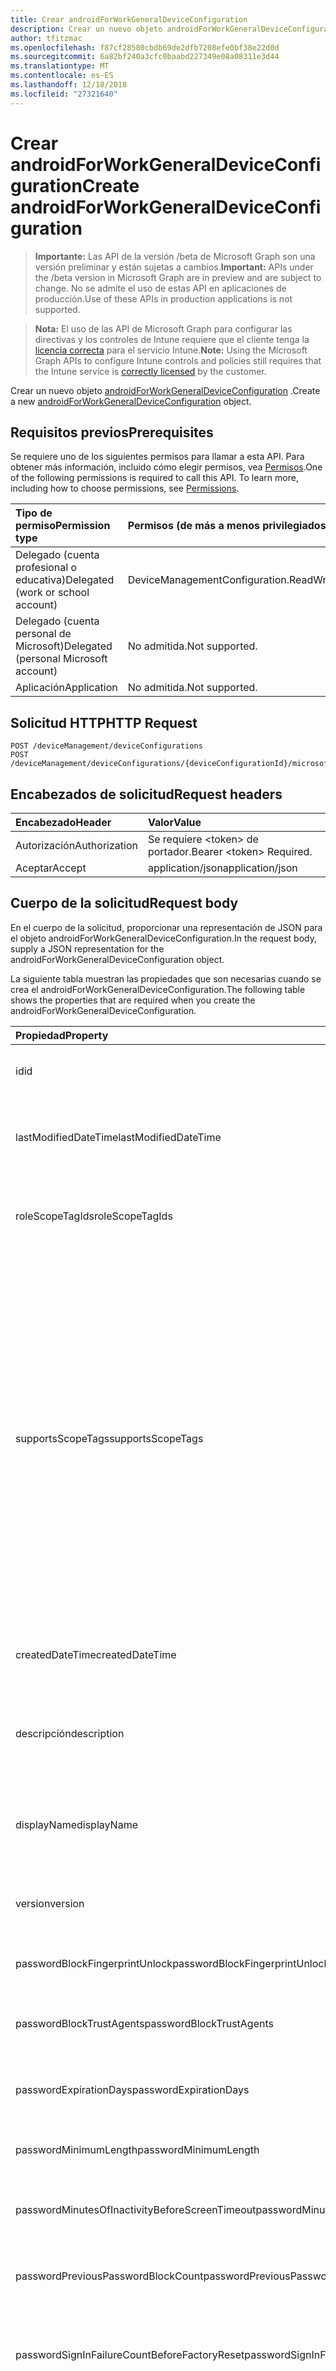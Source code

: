 ```yaml
---
title: Crear androidForWorkGeneralDeviceConfiguration
description: Crear un nuevo objeto androidForWorkGeneralDeviceConfiguration.
author: tfitzmac
ms.openlocfilehash: f87cf28580cbdb69de2dfb7208efe0bf38e22d0d
ms.sourcegitcommit: 6a82bf240a3cfc0baabd227349e08a08311e3d44
ms.translationtype: MT
ms.contentlocale: es-ES
ms.lasthandoff: 12/18/2018
ms.locfileid: "27321640"
---
```

# <a name="create-androidforworkgeneraldeviceconfiguration"></a><span data-ttu-id="36924-103">Crear androidForWorkGeneralDeviceConfiguration</span><span class="sxs-lookup"><span data-stu-id="36924-103">Create androidForWorkGeneralDeviceConfiguration</span></span>

> <span data-ttu-id="36924-104">**Importante:** Las API de la versión /beta de Microsoft Graph son una versión preliminar y están sujetas a cambios.</span><span class="sxs-lookup"><span data-stu-id="36924-104">**Important:** APIs under the /beta version in Microsoft Graph are in preview and are subject to change.</span></span> <span data-ttu-id="36924-105">No se admite el uso de estas API en aplicaciones de producción.</span><span class="sxs-lookup"><span data-stu-id="36924-105">Use of these APIs in production applications is not supported.</span></span>

> <span data-ttu-id="36924-106">**Nota:** El uso de las API de Microsoft Graph para configurar las directivas y los controles de Intune requiere que el cliente tenga la [licencia correcta](https://go.microsoft.com/fwlink/?linkid=839381) para el servicio Intune.</span><span class="sxs-lookup"><span data-stu-id="36924-106">**Note:** Using the Microsoft Graph APIs to configure Intune controls and policies still requires that the Intune service is [correctly licensed](https://go.microsoft.com/fwlink/?linkid=839381) by the customer.</span></span>

<span data-ttu-id="36924-107">Crear un nuevo objeto [androidForWorkGeneralDeviceConfiguration](../resources/intune-deviceconfig-androidforworkgeneraldeviceconfiguration.md) .</span><span class="sxs-lookup"><span data-stu-id="36924-107">Create a new [androidForWorkGeneralDeviceConfiguration](../resources/intune-deviceconfig-androidforworkgeneraldeviceconfiguration.md) object.</span></span>
## <a name="prerequisites"></a><span data-ttu-id="36924-108">Requisitos previos</span><span class="sxs-lookup"><span data-stu-id="36924-108">Prerequisites</span></span>
<span data-ttu-id="36924-p102">Se requiere uno de los siguientes permisos para llamar a esta API. Para obtener más información, incluido cómo elegir permisos, vea [Permisos](/graph/permissions-reference).</span><span class="sxs-lookup"><span data-stu-id="36924-p102">One of the following permissions is required to call this API. To learn more, including how to choose permissions, see [Permissions](/graph/permissions-reference).</span></span>

|<span data-ttu-id="36924-111">Tipo de permiso</span><span class="sxs-lookup"><span data-stu-id="36924-111">Permission type</span></span>|<span data-ttu-id="36924-112">Permisos (de más a menos privilegiados)</span><span class="sxs-lookup"><span data-stu-id="36924-112">Permissions (from most to least privileged)</span></span>|
|:---|:---|
|<span data-ttu-id="36924-113">Delegado (cuenta profesional o educativa)</span><span class="sxs-lookup"><span data-stu-id="36924-113">Delegated (work or school account)</span></span>|<span data-ttu-id="36924-114">DeviceManagementConfiguration.ReadWrite.All</span><span class="sxs-lookup"><span data-stu-id="36924-114">DeviceManagementConfiguration.ReadWrite.All</span></span>|
|<span data-ttu-id="36924-115">Delegado (cuenta personal de Microsoft)</span><span class="sxs-lookup"><span data-stu-id="36924-115">Delegated (personal Microsoft account)</span></span>|<span data-ttu-id="36924-116">No admitida.</span><span class="sxs-lookup"><span data-stu-id="36924-116">Not supported.</span></span>|
|<span data-ttu-id="36924-117">Aplicación</span><span class="sxs-lookup"><span data-stu-id="36924-117">Application</span></span>|<span data-ttu-id="36924-118">No admitida.</span><span class="sxs-lookup"><span data-stu-id="36924-118">Not supported.</span></span>|

## <a name="http-request"></a><span data-ttu-id="36924-119">Solicitud HTTP</span><span class="sxs-lookup"><span data-stu-id="36924-119">HTTP Request</span></span>
<!-- {
  "blockType": "ignored"
}
-->
``` http
POST /deviceManagement/deviceConfigurations
POST /deviceManagement/deviceConfigurations/{deviceConfigurationId}/microsoft.graph.windowsDomainJoinConfiguration/networkAccessConfigurations
```

## <a name="request-headers"></a><span data-ttu-id="36924-120">Encabezados de solicitud</span><span class="sxs-lookup"><span data-stu-id="36924-120">Request headers</span></span>
|<span data-ttu-id="36924-121">Encabezado</span><span class="sxs-lookup"><span data-stu-id="36924-121">Header</span></span>|<span data-ttu-id="36924-122">Valor</span><span class="sxs-lookup"><span data-stu-id="36924-122">Value</span></span>|
|:---|:---|
|<span data-ttu-id="36924-123">Autorización</span><span class="sxs-lookup"><span data-stu-id="36924-123">Authorization</span></span>|<span data-ttu-id="36924-124">Se requiere &lt;token&gt; de portador.</span><span class="sxs-lookup"><span data-stu-id="36924-124">Bearer &lt;token&gt; Required.</span></span>|
|<span data-ttu-id="36924-125">Aceptar</span><span class="sxs-lookup"><span data-stu-id="36924-125">Accept</span></span>|<span data-ttu-id="36924-126">application/json</span><span class="sxs-lookup"><span data-stu-id="36924-126">application/json</span></span>|

## <a name="request-body"></a><span data-ttu-id="36924-127">Cuerpo de la solicitud</span><span class="sxs-lookup"><span data-stu-id="36924-127">Request body</span></span>
<span data-ttu-id="36924-128">En el cuerpo de la solicitud, proporcionar una representación de JSON para el objeto androidForWorkGeneralDeviceConfiguration.</span><span class="sxs-lookup"><span data-stu-id="36924-128">In the request body, supply a JSON representation for the androidForWorkGeneralDeviceConfiguration object.</span></span>

<span data-ttu-id="36924-129">La siguiente tabla muestran las propiedades que son necesarias cuando se crea el androidForWorkGeneralDeviceConfiguration.</span><span class="sxs-lookup"><span data-stu-id="36924-129">The following table shows the properties that are required when you create the androidForWorkGeneralDeviceConfiguration.</span></span>

|<span data-ttu-id="36924-130">Propiedad</span><span class="sxs-lookup"><span data-stu-id="36924-130">Property</span></span>|<span data-ttu-id="36924-131">Tipo</span><span class="sxs-lookup"><span data-stu-id="36924-131">Type</span></span>|<span data-ttu-id="36924-132">Descripción</span><span class="sxs-lookup"><span data-stu-id="36924-132">Description</span></span>|
|:---|:---|:---|
|<span data-ttu-id="36924-133">id</span><span class="sxs-lookup"><span data-stu-id="36924-133">id</span></span>|<span data-ttu-id="36924-134">String</span><span class="sxs-lookup"><span data-stu-id="36924-134">String</span></span>|<span data-ttu-id="36924-135">Clave de la entidad.</span><span class="sxs-lookup"><span data-stu-id="36924-135">Key of the entity.</span></span> <span data-ttu-id="36924-136">Heredado de [deviceConfiguration](../resources/intune-deviceconfig-deviceconfiguration.md)</span><span class="sxs-lookup"><span data-stu-id="36924-136">Inherited from [deviceConfiguration](../resources/intune-deviceconfig-deviceconfiguration.md)</span></span>|
|<span data-ttu-id="36924-137">lastModifiedDateTime</span><span class="sxs-lookup"><span data-stu-id="36924-137">lastModifiedDateTime</span></span>|<span data-ttu-id="36924-138">DateTimeOffset</span><span class="sxs-lookup"><span data-stu-id="36924-138">DateTimeOffset</span></span>|<span data-ttu-id="36924-139">Fecha y hora en la que se modificó el objeto por última vez.</span><span class="sxs-lookup"><span data-stu-id="36924-139">DateTime the object was last modified.</span></span> <span data-ttu-id="36924-140">Heredado de [deviceConfiguration](../resources/intune-deviceconfig-deviceconfiguration.md)</span><span class="sxs-lookup"><span data-stu-id="36924-140">Inherited from [deviceConfiguration](../resources/intune-deviceconfig-deviceconfiguration.md)</span></span>|
|<span data-ttu-id="36924-141">roleScopeTagIds</span><span class="sxs-lookup"><span data-stu-id="36924-141">roleScopeTagIds</span></span>|<span data-ttu-id="36924-142">Colección String</span><span class="sxs-lookup"><span data-stu-id="36924-142">String collection</span></span>|<span data-ttu-id="36924-143">Lista de etiquetas de ámbito para esta instancia de entidad.</span><span class="sxs-lookup"><span data-stu-id="36924-143">List of Scope Tags for this Entity instance.</span></span> <span data-ttu-id="36924-144">Heredado de [deviceConfiguration](../resources/intune-deviceconfig-deviceconfiguration.md)</span><span class="sxs-lookup"><span data-stu-id="36924-144">Inherited from [deviceConfiguration](../resources/intune-deviceconfig-deviceconfiguration.md)</span></span>|
|<span data-ttu-id="36924-145">supportsScopeTags</span><span class="sxs-lookup"><span data-stu-id="36924-145">supportsScopeTags</span></span>|<span data-ttu-id="36924-146">Boolean</span><span class="sxs-lookup"><span data-stu-id="36924-146">Boolean</span></span>|<span data-ttu-id="36924-147">Indica si la configuración del dispositivo subyacente admite la asignación de etiquetas de ámbito.</span><span class="sxs-lookup"><span data-stu-id="36924-147">Indicates whether or not the underlying Device Configuration supports the assignment of scope tags.</span></span> <span data-ttu-id="36924-148">No se permite la asignación a la propiedad ScopeTags cuando este valor es false y entidades no estará visibles para los usuarios con ámbito.</span><span class="sxs-lookup"><span data-stu-id="36924-148">Assigning to the ScopeTags property is not allowed when this value is false and entities will not be visible to scoped users.</span></span> <span data-ttu-id="36924-149">Esto se produce para las directivas de heredado creadas en Silverlight y se puede resolver por eliminar y volver a crear la directiva en el Portal de Azure.</span><span class="sxs-lookup"><span data-stu-id="36924-149">This occurs for Legacy policies created in Silverlight and can be resolved by deleting and recreating the policy in the Azure Portal.</span></span> <span data-ttu-id="36924-150">Esta propiedad es de sólo lectura.</span><span class="sxs-lookup"><span data-stu-id="36924-150">This property is read-only.</span></span> <span data-ttu-id="36924-151">Heredado de [deviceConfiguration](../resources/intune-deviceconfig-deviceconfiguration.md)</span><span class="sxs-lookup"><span data-stu-id="36924-151">Inherited from [deviceConfiguration](../resources/intune-deviceconfig-deviceconfiguration.md)</span></span>|
|<span data-ttu-id="36924-152">createdDateTime</span><span class="sxs-lookup"><span data-stu-id="36924-152">createdDateTime</span></span>|<span data-ttu-id="36924-153">DateTimeOffset</span><span class="sxs-lookup"><span data-stu-id="36924-153">DateTimeOffset</span></span>|<span data-ttu-id="36924-154">Fecha y hora en la que se creó el objeto.</span><span class="sxs-lookup"><span data-stu-id="36924-154">DateTime the object was created.</span></span> <span data-ttu-id="36924-155">Heredado de [deviceConfiguration](../resources/intune-deviceconfig-deviceconfiguration.md)</span><span class="sxs-lookup"><span data-stu-id="36924-155">Inherited from [deviceConfiguration](../resources/intune-deviceconfig-deviceconfiguration.md)</span></span>|
|<span data-ttu-id="36924-156">descripción</span><span class="sxs-lookup"><span data-stu-id="36924-156">description</span></span>|<span data-ttu-id="36924-157">String</span><span class="sxs-lookup"><span data-stu-id="36924-157">String</span></span>|<span data-ttu-id="36924-158">Descripción proporcionada por el administrador de la configuración del dispositivo.</span><span class="sxs-lookup"><span data-stu-id="36924-158">Admin provided description of the Device Configuration.</span></span> <span data-ttu-id="36924-159">Heredado de [deviceConfiguration](../resources/intune-deviceconfig-deviceconfiguration.md)</span><span class="sxs-lookup"><span data-stu-id="36924-159">Inherited from [deviceConfiguration](../resources/intune-deviceconfig-deviceconfiguration.md)</span></span>|
|<span data-ttu-id="36924-160">displayName</span><span class="sxs-lookup"><span data-stu-id="36924-160">displayName</span></span>|<span data-ttu-id="36924-161">String</span><span class="sxs-lookup"><span data-stu-id="36924-161">String</span></span>|<span data-ttu-id="36924-162">Nombre proporcionado por el administrador de la configuración del dispositivo.</span><span class="sxs-lookup"><span data-stu-id="36924-162">Admin provided name of the device configuration.</span></span> <span data-ttu-id="36924-163">Heredado de [deviceConfiguration](../resources/intune-deviceconfig-deviceconfiguration.md)</span><span class="sxs-lookup"><span data-stu-id="36924-163">Inherited from [deviceConfiguration](../resources/intune-deviceconfig-deviceconfiguration.md)</span></span>|
|<span data-ttu-id="36924-164">version</span><span class="sxs-lookup"><span data-stu-id="36924-164">version</span></span>|<span data-ttu-id="36924-165">Int32</span><span class="sxs-lookup"><span data-stu-id="36924-165">Int32</span></span>|<span data-ttu-id="36924-166">Versión de la configuración del dispositivo.</span><span class="sxs-lookup"><span data-stu-id="36924-166">Version of the device configuration.</span></span> <span data-ttu-id="36924-167">Heredado de [deviceConfiguration](../resources/intune-deviceconfig-deviceconfiguration.md)</span><span class="sxs-lookup"><span data-stu-id="36924-167">Inherited from [deviceConfiguration](../resources/intune-deviceconfig-deviceconfiguration.md)</span></span>|
|<span data-ttu-id="36924-168">passwordBlockFingerprintUnlock</span><span class="sxs-lookup"><span data-stu-id="36924-168">passwordBlockFingerprintUnlock</span></span>|<span data-ttu-id="36924-169">Booleano</span><span class="sxs-lookup"><span data-stu-id="36924-169">Boolean</span></span>|<span data-ttu-id="36924-170">Indica si se va a impedir el desbloqueo por huella dactilar.</span><span class="sxs-lookup"><span data-stu-id="36924-170">Indicates whether or not to block fingerprint unlock.</span></span>|
|<span data-ttu-id="36924-171">passwordBlockTrustAgents</span><span class="sxs-lookup"><span data-stu-id="36924-171">passwordBlockTrustAgents</span></span>|<span data-ttu-id="36924-172">Boolean</span><span class="sxs-lookup"><span data-stu-id="36924-172">Boolean</span></span>|<span data-ttu-id="36924-173">Indica si se van a bloquear Smart Lock y otros agentes de confianza.</span><span class="sxs-lookup"><span data-stu-id="36924-173">Indicates whether or not to block Smart Lock and other trust agents.</span></span>|
|<span data-ttu-id="36924-174">passwordExpirationDays</span><span class="sxs-lookup"><span data-stu-id="36924-174">passwordExpirationDays</span></span>|<span data-ttu-id="36924-175">Int32</span><span class="sxs-lookup"><span data-stu-id="36924-175">Int32</span></span>|<span data-ttu-id="36924-176">Número de días antes de que expire la contraseña.</span><span class="sxs-lookup"><span data-stu-id="36924-176">Number of days before the password expires.</span></span> <span data-ttu-id="36924-177">Valores válidos de 1 a 365</span><span class="sxs-lookup"><span data-stu-id="36924-177">Valid values 1 to 365</span></span>|
|<span data-ttu-id="36924-178">passwordMinimumLength</span><span class="sxs-lookup"><span data-stu-id="36924-178">passwordMinimumLength</span></span>|<span data-ttu-id="36924-179">Int32</span><span class="sxs-lookup"><span data-stu-id="36924-179">Int32</span></span>|<span data-ttu-id="36924-180">Longitud mínima de las contraseñas.</span><span class="sxs-lookup"><span data-stu-id="36924-180">Minimum length of passwords.</span></span> <span data-ttu-id="36924-181">Valores válidos de 4 a 16</span><span class="sxs-lookup"><span data-stu-id="36924-181">Valid values 4 to 16</span></span>|
|<span data-ttu-id="36924-182">passwordMinutesOfInactivityBeforeScreenTimeout</span><span class="sxs-lookup"><span data-stu-id="36924-182">passwordMinutesOfInactivityBeforeScreenTimeout</span></span>|<span data-ttu-id="36924-183">Int32</span><span class="sxs-lookup"><span data-stu-id="36924-183">Int32</span></span>|<span data-ttu-id="36924-184">Minutos de inactividad antes de que se agote el tiempo de espera de la pantalla.</span><span class="sxs-lookup"><span data-stu-id="36924-184">Minutes of inactivity before the screen times out.</span></span>|
|<span data-ttu-id="36924-185">passwordPreviousPasswordBlockCount</span><span class="sxs-lookup"><span data-stu-id="36924-185">passwordPreviousPasswordBlockCount</span></span>|<span data-ttu-id="36924-186">Int32</span><span class="sxs-lookup"><span data-stu-id="36924-186">Int32</span></span>|<span data-ttu-id="36924-187">Número de contraseñas anteriores que bloquear.</span><span class="sxs-lookup"><span data-stu-id="36924-187">Number of previous passwords to block.</span></span> <span data-ttu-id="36924-188">Valores válidos de 0 a 24</span><span class="sxs-lookup"><span data-stu-id="36924-188">Valid values 0 to 24</span></span>|
|<span data-ttu-id="36924-189">passwordSignInFailureCountBeforeFactoryReset</span><span class="sxs-lookup"><span data-stu-id="36924-189">passwordSignInFailureCountBeforeFactoryReset</span></span>|<span data-ttu-id="36924-190">Int32</span><span class="sxs-lookup"><span data-stu-id="36924-190">Int32</span></span>|<span data-ttu-id="36924-191">Número de errores de inicio de sesión permitidos antes del restablecimiento de fábrica.</span><span class="sxs-lookup"><span data-stu-id="36924-191">Number of sign in failures allowed before factory reset.</span></span> <span data-ttu-id="36924-192">Valores válidos de 4 a 11</span><span class="sxs-lookup"><span data-stu-id="36924-192">Valid values 4 to 11</span></span>|
|<span data-ttu-id="36924-193">passwordRequiredType</span><span class="sxs-lookup"><span data-stu-id="36924-193">passwordRequiredType</span></span>|[<span data-ttu-id="36924-194">androidForWorkRequiredPasswordType</span><span class="sxs-lookup"><span data-stu-id="36924-194">androidForWorkRequiredPasswordType</span></span>](../resources/intune-deviceconfig-androidforworkrequiredpasswordtype.md)|<span data-ttu-id="36924-195">Tipo de contraseña que es necesario.</span><span class="sxs-lookup"><span data-stu-id="36924-195">Type of password that is required.</span></span> <span data-ttu-id="36924-196">Los valores posibles son: `deviceDefault`, `lowSecurityBiometric`, `required`, `atLeastNumeric`, `numericComplex`, `atLeastAlphabetic`, `atLeastAlphanumeric` y `alphanumericWithSymbols`.</span><span class="sxs-lookup"><span data-stu-id="36924-196">Possible values are: `deviceDefault`, `lowSecurityBiometric`, `required`, `atLeastNumeric`, `numericComplex`, `atLeastAlphabetic`, `atLeastAlphanumeric`, `alphanumericWithSymbols`.</span></span>|
|<span data-ttu-id="36924-197">workProfileDataSharingType</span><span class="sxs-lookup"><span data-stu-id="36924-197">workProfileDataSharingType</span></span>|[<span data-ttu-id="36924-198">androidForWorkCrossProfileDataSharingType</span><span class="sxs-lookup"><span data-stu-id="36924-198">androidForWorkCrossProfileDataSharingType</span></span>](../resources/intune-deviceconfig-androidforworkcrossprofiledatasharingtype.md)|<span data-ttu-id="36924-199">Tipo de datos de uso compartido está permitido.</span><span class="sxs-lookup"><span data-stu-id="36924-199">Type of data sharing that is allowed.</span></span> <span data-ttu-id="36924-200">Los valores posibles son: `deviceDefault`, `preventAny`, `allowPersonalToWork` y `noRestrictions`.</span><span class="sxs-lookup"><span data-stu-id="36924-200">Possible values are: `deviceDefault`, `preventAny`, `allowPersonalToWork`, `noRestrictions`.</span></span>|
|<span data-ttu-id="36924-201">workProfileBlockNotificationsWhileDeviceLocked</span><span class="sxs-lookup"><span data-stu-id="36924-201">workProfileBlockNotificationsWhileDeviceLocked</span></span>|<span data-ttu-id="36924-202">Boolean</span><span class="sxs-lookup"><span data-stu-id="36924-202">Boolean</span></span>|<span data-ttu-id="36924-203">Indica si se deben bloquear las notificaciones al dispositivo bloqueado.</span><span class="sxs-lookup"><span data-stu-id="36924-203">Indicates whether or not to block notifications while device locked.</span></span>|
|<span data-ttu-id="36924-204">workProfileBlockAddingAccounts</span><span class="sxs-lookup"><span data-stu-id="36924-204">workProfileBlockAddingAccounts</span></span>|<span data-ttu-id="36924-205">Boolean</span><span class="sxs-lookup"><span data-stu-id="36924-205">Boolean</span></span>|<span data-ttu-id="36924-206">Impedir que los usuarios agregar o quitar cuentas en el perfil de trabajo.</span><span class="sxs-lookup"><span data-stu-id="36924-206">Block users from adding/removing accounts in work profile.</span></span>|
|<span data-ttu-id="36924-207">workProfileBluetoothEnableContactSharing</span><span class="sxs-lookup"><span data-stu-id="36924-207">workProfileBluetoothEnableContactSharing</span></span>|<span data-ttu-id="36924-208">Boolean</span><span class="sxs-lookup"><span data-stu-id="36924-208">Boolean</span></span>|<span data-ttu-id="36924-209">Permitir que los dispositivos bluetooth tener acceso a los contactos de la empresa.</span><span class="sxs-lookup"><span data-stu-id="36924-209">Allow bluetooth devices to access enterprise contacts.</span></span>|
|<span data-ttu-id="36924-210">workProfileBlockScreenCapture</span><span class="sxs-lookup"><span data-stu-id="36924-210">workProfileBlockScreenCapture</span></span>|<span data-ttu-id="36924-211">Boolean</span><span class="sxs-lookup"><span data-stu-id="36924-211">Boolean</span></span>|<span data-ttu-id="36924-212">Captura de pantalla de bloque en el perfil de trabajo.</span><span class="sxs-lookup"><span data-stu-id="36924-212">Block screen capture in work profile.</span></span>|
|<span data-ttu-id="36924-213">workProfileBlockCrossProfileCallerId</span><span class="sxs-lookup"><span data-stu-id="36924-213">workProfileBlockCrossProfileCallerId</span></span>|<span data-ttu-id="36924-214">Boolean</span><span class="sxs-lookup"><span data-stu-id="36924-214">Boolean</span></span>|<span data-ttu-id="36924-215">Identificador de autor de la llamada de perfil bloque para mostrar trabajo en perfil personal.</span><span class="sxs-lookup"><span data-stu-id="36924-215">Block display work profile caller ID in personal profile.</span></span>|
|<span data-ttu-id="36924-216">workProfileBlockCamera</span><span class="sxs-lookup"><span data-stu-id="36924-216">workProfileBlockCamera</span></span>|<span data-ttu-id="36924-217">Boolean</span><span class="sxs-lookup"><span data-stu-id="36924-217">Boolean</span></span>|<span data-ttu-id="36924-218">Cámara de perfil de trabajo de bloque.</span><span class="sxs-lookup"><span data-stu-id="36924-218">Block work profile camera.</span></span>|
|<span data-ttu-id="36924-219">workProfileBlockCrossProfileContactsSearch</span><span class="sxs-lookup"><span data-stu-id="36924-219">workProfileBlockCrossProfileContactsSearch</span></span>|<span data-ttu-id="36924-220">Boolean</span><span class="sxs-lookup"><span data-stu-id="36924-220">Boolean</span></span>|<span data-ttu-id="36924-221">Disponibilidad de los contactos del perfil de trabajo bloque en perfil personal.</span><span class="sxs-lookup"><span data-stu-id="36924-221">Block work profile contacts availability in personal profile.</span></span>|
|<span data-ttu-id="36924-222">workProfileBlockCrossProfileCopyPaste</span><span class="sxs-lookup"><span data-stu-id="36924-222">workProfileBlockCrossProfileCopyPaste</span></span>|<span data-ttu-id="36924-223">Boolean</span><span class="sxs-lookup"><span data-stu-id="36924-223">Boolean</span></span>|<span data-ttu-id="36924-224">Valor booleano que indica si la opción no permitir la entre perfil copiado y pegado está habilitado.</span><span class="sxs-lookup"><span data-stu-id="36924-224">Boolean that indicates if the setting disallow cross profile copy/paste is enabled.</span></span>|
|<span data-ttu-id="36924-225">workProfileDefaultAppPermissionPolicy</span><span class="sxs-lookup"><span data-stu-id="36924-225">workProfileDefaultAppPermissionPolicy</span></span>|[<span data-ttu-id="36924-226">androidForWorkDefaultAppPermissionPolicyType</span><span class="sxs-lookup"><span data-stu-id="36924-226">androidForWorkDefaultAppPermissionPolicyType</span></span>](../resources/intune-deviceconfig-androidforworkdefaultapppermissionpolicytype.md)|<span data-ttu-id="36924-227">Tipo de contraseña que es necesario.</span><span class="sxs-lookup"><span data-stu-id="36924-227">Type of password that is required.</span></span> <span data-ttu-id="36924-228">Los valores posibles son: `deviceDefault`, `prompt`, `autoGrant` y `autoDeny`.</span><span class="sxs-lookup"><span data-stu-id="36924-228">Possible values are: `deviceDefault`, `prompt`, `autoGrant`, `autoDeny`.</span></span>|
|<span data-ttu-id="36924-229">workProfilePasswordBlockFingerprintUnlock</span><span class="sxs-lookup"><span data-stu-id="36924-229">workProfilePasswordBlockFingerprintUnlock</span></span>|<span data-ttu-id="36924-230">Boolean</span><span class="sxs-lookup"><span data-stu-id="36924-230">Boolean</span></span>|<span data-ttu-id="36924-231">Indica si se deben bloquear la huella digital de desbloqueo para el perfil de trabajo.</span><span class="sxs-lookup"><span data-stu-id="36924-231">Indicates whether or not to block fingerprint unlock for work profile.</span></span>|
|<span data-ttu-id="36924-232">workProfilePasswordBlockTrustAgents</span><span class="sxs-lookup"><span data-stu-id="36924-232">workProfilePasswordBlockTrustAgents</span></span>|<span data-ttu-id="36924-233">Boolean</span><span class="sxs-lookup"><span data-stu-id="36924-233">Boolean</span></span>|<span data-ttu-id="36924-234">Indica si se deben bloquear bloqueo inteligentes y otros agentes de confianza para el perfil de trabajo.</span><span class="sxs-lookup"><span data-stu-id="36924-234">Indicates whether or not to block Smart Lock and other trust agents for work profile.</span></span>|
|<span data-ttu-id="36924-235">workProfilePasswordExpirationDays</span><span class="sxs-lookup"><span data-stu-id="36924-235">workProfilePasswordExpirationDays</span></span>|<span data-ttu-id="36924-236">Int32</span><span class="sxs-lookup"><span data-stu-id="36924-236">Int32</span></span>|<span data-ttu-id="36924-237">Expira el número de días antes de la contraseña de perfil de trabajo.</span><span class="sxs-lookup"><span data-stu-id="36924-237">Number of days before the work profile password expires.</span></span> <span data-ttu-id="36924-238">Valores válidos de 1 a 365</span><span class="sxs-lookup"><span data-stu-id="36924-238">Valid values 1 to 365</span></span>|
|<span data-ttu-id="36924-239">workProfilePasswordMinimumLength</span><span class="sxs-lookup"><span data-stu-id="36924-239">workProfilePasswordMinimumLength</span></span>|<span data-ttu-id="36924-240">Int32</span><span class="sxs-lookup"><span data-stu-id="36924-240">Int32</span></span>|<span data-ttu-id="36924-241">Longitud mínima de contraseña de perfil de trabajo.</span><span class="sxs-lookup"><span data-stu-id="36924-241">Minimum length of work profile password.</span></span> <span data-ttu-id="36924-242">Valores válidos de 4 a 16</span><span class="sxs-lookup"><span data-stu-id="36924-242">Valid values 4 to 16</span></span>|
|<span data-ttu-id="36924-243">workProfilePasswordMinNumericCharacters</span><span class="sxs-lookup"><span data-stu-id="36924-243">workProfilePasswordMinNumericCharacters</span></span>|<span data-ttu-id="36924-244">Int32</span><span class="sxs-lookup"><span data-stu-id="36924-244">Int32</span></span>|<span data-ttu-id="36924-245">Nº mínimo de caracteres numéricos que requiere en contraseña de perfil de trabajo.</span><span class="sxs-lookup"><span data-stu-id="36924-245">Minimum # of numeric characters required in work profile password.</span></span> <span data-ttu-id="36924-246">Valores válidos de 1 a 10</span><span class="sxs-lookup"><span data-stu-id="36924-246">Valid values 1 to 10</span></span>|
|<span data-ttu-id="36924-247">workProfilePasswordMinNonLetterCharacters</span><span class="sxs-lookup"><span data-stu-id="36924-247">workProfilePasswordMinNonLetterCharacters</span></span>|<span data-ttu-id="36924-248">Int32</span><span class="sxs-lookup"><span data-stu-id="36924-248">Int32</span></span>|<span data-ttu-id="36924-249">Nº mínimo de caracteres que no sea una letra requeridas contraseña de perfil de trabajo.</span><span class="sxs-lookup"><span data-stu-id="36924-249">Minimum # of non-letter characters required in work profile password.</span></span> <span data-ttu-id="36924-250">Valores válidos de 1 a 10</span><span class="sxs-lookup"><span data-stu-id="36924-250">Valid values 1 to 10</span></span>|
|<span data-ttu-id="36924-251">workProfilePasswordMinLetterCharacters</span><span class="sxs-lookup"><span data-stu-id="36924-251">workProfilePasswordMinLetterCharacters</span></span>|<span data-ttu-id="36924-252">Int32</span><span class="sxs-lookup"><span data-stu-id="36924-252">Int32</span></span>|<span data-ttu-id="36924-253">Nº mínimo de caracteres de letra requeridas contraseña de perfil de trabajo.</span><span class="sxs-lookup"><span data-stu-id="36924-253">Minimum # of letter characters required in work profile password.</span></span> <span data-ttu-id="36924-254">Valores válidos de 1 a 10</span><span class="sxs-lookup"><span data-stu-id="36924-254">Valid values 1 to 10</span></span>|
|<span data-ttu-id="36924-255">workProfilePasswordMinLowerCaseCharacters</span><span class="sxs-lookup"><span data-stu-id="36924-255">workProfilePasswordMinLowerCaseCharacters</span></span>|<span data-ttu-id="36924-256">Int32</span><span class="sxs-lookup"><span data-stu-id="36924-256">Int32</span></span>|<span data-ttu-id="36924-257">Nº mínimo de caracteres minúsculas requeridas contraseña de perfil de trabajo.</span><span class="sxs-lookup"><span data-stu-id="36924-257">Minimum # of lower-case characters required in work profile password.</span></span> <span data-ttu-id="36924-258">Valores válidos de 1 a 10</span><span class="sxs-lookup"><span data-stu-id="36924-258">Valid values 1 to 10</span></span>|
|<span data-ttu-id="36924-259">workProfilePasswordMinUpperCaseCharacters</span><span class="sxs-lookup"><span data-stu-id="36924-259">workProfilePasswordMinUpperCaseCharacters</span></span>|<span data-ttu-id="36924-260">Int32</span><span class="sxs-lookup"><span data-stu-id="36924-260">Int32</span></span>|<span data-ttu-id="36924-261">Nº mínimo de caracteres en mayúsculas requeridas contraseña de perfil de trabajo.</span><span class="sxs-lookup"><span data-stu-id="36924-261">Minimum # of upper-case characters required in work profile password.</span></span> <span data-ttu-id="36924-262">Valores válidos de 1 a 10</span><span class="sxs-lookup"><span data-stu-id="36924-262">Valid values 1 to 10</span></span>|
|<span data-ttu-id="36924-263">workProfilePasswordMinSymbolCharacters</span><span class="sxs-lookup"><span data-stu-id="36924-263">workProfilePasswordMinSymbolCharacters</span></span>|<span data-ttu-id="36924-264">Int32</span><span class="sxs-lookup"><span data-stu-id="36924-264">Int32</span></span>|<span data-ttu-id="36924-265">Nº mínimo de símbolos requeridas contraseña de perfil de trabajo.</span><span class="sxs-lookup"><span data-stu-id="36924-265">Minimum # of symbols required in work profile password.</span></span> <span data-ttu-id="36924-266">Valores válidos de 1 a 10</span><span class="sxs-lookup"><span data-stu-id="36924-266">Valid values 1 to 10</span></span>|
|<span data-ttu-id="36924-267">workProfilePasswordMinutesOfInactivityBeforeScreenTimeout</span><span class="sxs-lookup"><span data-stu-id="36924-267">workProfilePasswordMinutesOfInactivityBeforeScreenTimeout</span></span>|<span data-ttu-id="36924-268">Int32</span><span class="sxs-lookup"><span data-stu-id="36924-268">Int32</span></span>|<span data-ttu-id="36924-269">Minutos de inactividad antes de que se agote el tiempo de espera de la pantalla.</span><span class="sxs-lookup"><span data-stu-id="36924-269">Minutes of inactivity before the screen times out.</span></span>|
|<span data-ttu-id="36924-270">workProfilePasswordPreviousPasswordBlockCount</span><span class="sxs-lookup"><span data-stu-id="36924-270">workProfilePasswordPreviousPasswordBlockCount</span></span>|<span data-ttu-id="36924-271">Int32</span><span class="sxs-lookup"><span data-stu-id="36924-271">Int32</span></span>|<span data-ttu-id="36924-272">Número de contraseñas de perfil de trabajo anterior a bloquear.</span><span class="sxs-lookup"><span data-stu-id="36924-272">Number of previous work profile passwords to block.</span></span> <span data-ttu-id="36924-273">Valores válidos de 0 a 24</span><span class="sxs-lookup"><span data-stu-id="36924-273">Valid values 0 to 24</span></span>|
|<span data-ttu-id="36924-274">workProfilePasswordSignInFailureCountBeforeFactoryReset</span><span class="sxs-lookup"><span data-stu-id="36924-274">workProfilePasswordSignInFailureCountBeforeFactoryReset</span></span>|<span data-ttu-id="36924-275">Int32</span><span class="sxs-lookup"><span data-stu-id="36924-275">Int32</span></span>|<span data-ttu-id="36924-276">Número de errores permitidos antes de que se ha quitado el perfil de trabajo y todos los datos corporativos eliminados de inicio de sesión.</span><span class="sxs-lookup"><span data-stu-id="36924-276">Number of sign in failures allowed before work profile is removed and all corporate data deleted.</span></span> <span data-ttu-id="36924-277">Valores válidos de 4 a 11</span><span class="sxs-lookup"><span data-stu-id="36924-277">Valid values 4 to 11</span></span>|
|<span data-ttu-id="36924-278">workProfilePasswordRequiredType</span><span class="sxs-lookup"><span data-stu-id="36924-278">workProfilePasswordRequiredType</span></span>|[<span data-ttu-id="36924-279">androidForWorkRequiredPasswordType</span><span class="sxs-lookup"><span data-stu-id="36924-279">androidForWorkRequiredPasswordType</span></span>](../resources/intune-deviceconfig-androidforworkrequiredpasswordtype.md)|<span data-ttu-id="36924-280">Tipo de contraseña de perfil de trabajo que se requiere.</span><span class="sxs-lookup"><span data-stu-id="36924-280">Type of work profile password that is required.</span></span> <span data-ttu-id="36924-281">Los valores posibles son: `deviceDefault`, `lowSecurityBiometric`, `required`, `atLeastNumeric`, `numericComplex`, `atLeastAlphabetic`, `atLeastAlphanumeric` y `alphanumericWithSymbols`.</span><span class="sxs-lookup"><span data-stu-id="36924-281">Possible values are: `deviceDefault`, `lowSecurityBiometric`, `required`, `atLeastNumeric`, `numericComplex`, `atLeastAlphabetic`, `atLeastAlphanumeric`, `alphanumericWithSymbols`.</span></span>|
|<span data-ttu-id="36924-282">workProfileRequirePassword</span><span class="sxs-lookup"><span data-stu-id="36924-282">workProfileRequirePassword</span></span>|<span data-ttu-id="36924-283">Boolean</span><span class="sxs-lookup"><span data-stu-id="36924-283">Boolean</span></span>|<span data-ttu-id="36924-284">Se requiere contraseña o no para el perfil de trabajo</span><span class="sxs-lookup"><span data-stu-id="36924-284">Password is required or not for work profile</span></span>|
|<span data-ttu-id="36924-285">securityRequireVerifyApps</span><span class="sxs-lookup"><span data-stu-id="36924-285">securityRequireVerifyApps</span></span>|<span data-ttu-id="36924-286">Boolean</span><span class="sxs-lookup"><span data-stu-id="36924-286">Boolean</span></span>|<span data-ttu-id="36924-287">Exigir que la característica Verificar aplicaciones de Android esté activada.</span><span class="sxs-lookup"><span data-stu-id="36924-287">Require the Android Verify apps feature is turned on.</span></span>|
|<span data-ttu-id="36924-288">vpnAlwaysOnPackageIdentifier</span><span class="sxs-lookup"><span data-stu-id="36924-288">vpnAlwaysOnPackageIdentifier</span></span>|<span data-ttu-id="36924-289">String</span><span class="sxs-lookup"><span data-stu-id="36924-289">String</span></span>|<span data-ttu-id="36924-290">Habilitar el modo de bloqueo para siempre en VPN.</span><span class="sxs-lookup"><span data-stu-id="36924-290">Enable lockdown mode for always-on VPN.</span></span>|
|<span data-ttu-id="36924-291">vpnEnableAlwaysOnLockdownMode</span><span class="sxs-lookup"><span data-stu-id="36924-291">vpnEnableAlwaysOnLockdownMode</span></span>|<span data-ttu-id="36924-292">Boolean</span><span class="sxs-lookup"><span data-stu-id="36924-292">Boolean</span></span>|<span data-ttu-id="36924-293">Habilitar el modo de bloqueo para siempre en VPN.</span><span class="sxs-lookup"><span data-stu-id="36924-293">Enable lockdown mode for always-on VPN.</span></span>|



## <a name="response"></a><span data-ttu-id="36924-294">Respuesta</span><span class="sxs-lookup"><span data-stu-id="36924-294">Response</span></span>
<span data-ttu-id="36924-295">Si tiene éxito, este método devuelve una `201 Created` código de respuesta y un objeto [androidForWorkGeneralDeviceConfiguration](../resources/intune-deviceconfig-androidforworkgeneraldeviceconfiguration.md) en el cuerpo de la respuesta.</span><span class="sxs-lookup"><span data-stu-id="36924-295">If successful, this method returns a `201 Created` response code and a [androidForWorkGeneralDeviceConfiguration](../resources/intune-deviceconfig-androidforworkgeneraldeviceconfiguration.md) object in the response body.</span></span>

## <a name="example"></a><span data-ttu-id="36924-296">Ejemplo</span><span class="sxs-lookup"><span data-stu-id="36924-296">Example</span></span>
### <a name="request"></a><span data-ttu-id="36924-297">Solicitud</span><span class="sxs-lookup"><span data-stu-id="36924-297">Request</span></span>
<span data-ttu-id="36924-298">Aquí tiene un ejemplo de la solicitud.</span><span class="sxs-lookup"><span data-stu-id="36924-298">Here is an example of the request.</span></span>
``` http
POST https://graph.microsoft.com/beta/deviceManagement/deviceConfigurations
Content-type: application/json
Content-length: 2102

{
  "@odata.type": "#microsoft.graph.androidForWorkGeneralDeviceConfiguration",
  "lastModifiedDateTime": "2017-01-01T00:00:35.1329464-08:00",
  "roleScopeTagIds": [
    "Role Scope Tag Ids value"
  ],
  "supportsScopeTags": true,
  "description": "Description value",
  "displayName": "Display Name value",
  "version": 7,
  "passwordBlockFingerprintUnlock": true,
  "passwordBlockTrustAgents": true,
  "passwordExpirationDays": 6,
  "passwordMinimumLength": 5,
  "passwordMinutesOfInactivityBeforeScreenTimeout": 14,
  "passwordPreviousPasswordBlockCount": 2,
  "passwordSignInFailureCountBeforeFactoryReset": 12,
  "passwordRequiredType": "lowSecurityBiometric",
  "workProfileDataSharingType": "preventAny",
  "workProfileBlockNotificationsWhileDeviceLocked": true,
  "workProfileBlockAddingAccounts": true,
  "workProfileBluetoothEnableContactSharing": true,
  "workProfileBlockScreenCapture": true,
  "workProfileBlockCrossProfileCallerId": true,
  "workProfileBlockCamera": true,
  "workProfileBlockCrossProfileContactsSearch": true,
  "workProfileBlockCrossProfileCopyPaste": true,
  "workProfileDefaultAppPermissionPolicy": "prompt",
  "workProfilePasswordBlockFingerprintUnlock": true,
  "workProfilePasswordBlockTrustAgents": true,
  "workProfilePasswordExpirationDays": 1,
  "workProfilePasswordMinimumLength": 0,
  "workProfilePasswordMinNumericCharacters": 7,
  "workProfilePasswordMinNonLetterCharacters": 9,
  "workProfilePasswordMinLetterCharacters": 6,
  "workProfilePasswordMinLowerCaseCharacters": 9,
  "workProfilePasswordMinUpperCaseCharacters": 9,
  "workProfilePasswordMinSymbolCharacters": 6,
  "workProfilePasswordMinutesOfInactivityBeforeScreenTimeout": 9,
  "workProfilePasswordPreviousPasswordBlockCount": 13,
  "workProfilePasswordSignInFailureCountBeforeFactoryReset": 7,
  "workProfilePasswordRequiredType": "lowSecurityBiometric",
  "workProfileRequirePassword": true,
  "securityRequireVerifyApps": true,
  "vpnAlwaysOnPackageIdentifier": "Vpn Always On Package Identifier value",
  "vpnEnableAlwaysOnLockdownMode": true
}
```

### <a name="response"></a><span data-ttu-id="36924-299">Respuesta</span><span class="sxs-lookup"><span data-stu-id="36924-299">Response</span></span>
<span data-ttu-id="36924-p129">Aquí tiene un ejemplo de la respuesta. Nota: Puede que el objeto de respuesta que aparece aquí se trunque para abreviar. Todas las propiedades se devolverán de una llamada real.</span><span class="sxs-lookup"><span data-stu-id="36924-p129">Here is an example of the response. Note: The response object shown here may be truncated for brevity. All of the properties will be returned from an actual call.</span></span>
``` http
HTTP/1.1 201 Created
Content-Type: application/json
Content-Length: 2210

{
  "@odata.type": "#microsoft.graph.androidForWorkGeneralDeviceConfiguration",
  "id": "a931a366-a366-a931-66a3-31a966a331a9",
  "lastModifiedDateTime": "2017-01-01T00:00:35.1329464-08:00",
  "roleScopeTagIds": [
    "Role Scope Tag Ids value"
  ],
  "supportsScopeTags": true,
  "createdDateTime": "2017-01-01T00:02:43.5775965-08:00",
  "description": "Description value",
  "displayName": "Display Name value",
  "version": 7,
  "passwordBlockFingerprintUnlock": true,
  "passwordBlockTrustAgents": true,
  "passwordExpirationDays": 6,
  "passwordMinimumLength": 5,
  "passwordMinutesOfInactivityBeforeScreenTimeout": 14,
  "passwordPreviousPasswordBlockCount": 2,
  "passwordSignInFailureCountBeforeFactoryReset": 12,
  "passwordRequiredType": "lowSecurityBiometric",
  "workProfileDataSharingType": "preventAny",
  "workProfileBlockNotificationsWhileDeviceLocked": true,
  "workProfileBlockAddingAccounts": true,
  "workProfileBluetoothEnableContactSharing": true,
  "workProfileBlockScreenCapture": true,
  "workProfileBlockCrossProfileCallerId": true,
  "workProfileBlockCamera": true,
  "workProfileBlockCrossProfileContactsSearch": true,
  "workProfileBlockCrossProfileCopyPaste": true,
  "workProfileDefaultAppPermissionPolicy": "prompt",
  "workProfilePasswordBlockFingerprintUnlock": true,
  "workProfilePasswordBlockTrustAgents": true,
  "workProfilePasswordExpirationDays": 1,
  "workProfilePasswordMinimumLength": 0,
  "workProfilePasswordMinNumericCharacters": 7,
  "workProfilePasswordMinNonLetterCharacters": 9,
  "workProfilePasswordMinLetterCharacters": 6,
  "workProfilePasswordMinLowerCaseCharacters": 9,
  "workProfilePasswordMinUpperCaseCharacters": 9,
  "workProfilePasswordMinSymbolCharacters": 6,
  "workProfilePasswordMinutesOfInactivityBeforeScreenTimeout": 9,
  "workProfilePasswordPreviousPasswordBlockCount": 13,
  "workProfilePasswordSignInFailureCountBeforeFactoryReset": 7,
  "workProfilePasswordRequiredType": "lowSecurityBiometric",
  "workProfileRequirePassword": true,
  "securityRequireVerifyApps": true,
  "vpnAlwaysOnPackageIdentifier": "Vpn Always On Package Identifier value",
  "vpnEnableAlwaysOnLockdownMode": true
}
```





